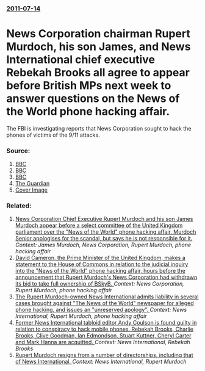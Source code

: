 ### [2011-07-14](/news/2011/07/14/index.md)

# News Corporation chairman Rupert Murdoch, his son James, and News International chief executive Rebekah Brooks all agree to appear before British MPs next week to answer questions on the News of the World phone hacking affair. 

The FBI is investigating reports that News Corporation sought to hack the phones of victims of the 9/11 attacks.


### Source:

1. [BBC](http://www.bbc.co.uk/news/uk-politics-14148658)
2. [BBC](http://www.bbc.co.uk/news/uk-politics-14162268)
3. [BBC](http://www.bbc.co.uk/news/world-us-canada-14162545)
4. [The Guardian](http://www.guardian.co.uk/media/2011/jul/14/news-of-the-world-neil-wallis)
4. [Cover Image](http://ichef.bbci.co.uk/news/1024/media/images/54084000/gif/_54084385_13qdekpx.gif)

### Related:

1. [News Corporation Chief Executive Rupert Murdoch and his son James Murdoch appear before a select committee of the United Kingdom parliament over the "News of the World" phone hacking affair. Murdoch Senior apologises for the scandal, but says he is not responsible for it. ](/news/2011/07/19/news-corporation-chief-executive-rupert-murdoch-and-his-son-james-murdoch-appear-before-a-select-committee-of-the-united-kingdom-parliament.md) _Context: James Murdoch, News Corporation, Rupert Murdoch, phone hacking affair_
2. [David Cameron, the Prime Minister of the United Kingdom, makes a statement to the House of Commons in relation to the judicial inquiry into the "News of the World" phone hacking affair, hours before the announcement that Rupert Murdoch's News Corporation had withdrawn its bid to take full ownership of BSkyB. ](/news/2011/07/13/david-cameron-the-prime-minister-of-the-united-kingdom-makes-a-statement-to-the-house-of-commons-in-relation-to-the-judicial-inquiry-into.md) _Context: News Corporation, Rupert Murdoch, phone hacking affair_
3. [The Rupert Murdoch-owned News International admits liability in several cases brought against "The News of the World" newspaper for alleged phone hacking, and issues an "unreserved apology". ](/news/2011/04/8/the-rupert-murdoch-owned-news-international-admits-liability-in-several-cases-brought-against-the-news-of-the-world-newspaper-for-alleged.md) _Context: News International, Rupert Murdoch, phone hacking affair_
4. [Former News International tabloid editor Andy Coulson is found guilty in relation to conspiracy to hack mobile phones. Rebekah Brooks, Charlie Brooks, Clive Goodman, Ian Edmondson, Stuart Kuttner, Cheryl Carter and Mark Hanna are acquitted. ](/news/2014/06/24/former-news-international-tabloid-editor-andy-coulson-is-found-guilty-in-relation-to-conspiracy-to-hack-mobile-phones-rebekah-brooks-charl.md) _Context: News International, Rebekah Brooks_
5. [Rupert Murdoch resigns from a number of directorships, including that of News International. ](/news/2012/07/21/rupert-murdoch-resigns-from-a-number-of-directorships-including-that-of-news-international.md) _Context: News International, Rupert Murdoch_
